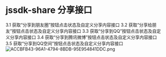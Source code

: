 # jssdk-share 分享接口
3.1 获取“分享到朋友圈”按钮点击状态及自定义分享内容接口
3.2 获取“分享给朋友”按钮点击状态及自定义分享内容接口
3.3 获取“分享到QQ”按钮点击状态及自定义分享内容接口
3.4 获取“分享到腾讯微博”按钮点击状态及自定义分享内容接口
3.5 获取“分享到QQ空间”按钮点击状态及自定义分享内容接口
![ACCBFB43-96A1-4794-8BDB-95E954841DDC.png](https://ooo.0o0.ooo/2016/08/23/57bc1d6f853b4.png)

